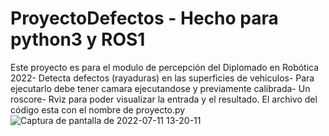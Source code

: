 # ProyectoDefectos - Hecho para python3 y ROS1
 Este proyecto es para el modulo de percepción del Diplomado en Robótica 2022-
 Detecta defectos (rayaduras) en las superficies de vehiculos-
 Para ejecutarlo debe tener camara ejecutandose y previamente calibrada- 
 Un roscore-
 Rviz para poder visualizar la entrada y el resultado.
 El archivo del código esta con el nombre de proyecto.py
![Captura de pantalla de 2022-07-11 13-20-11](https://user-images.githubusercontent.com/60280929/178321500-5e8a27e4-ab4e-4c45-9f34-81a5a00f74da.png)
